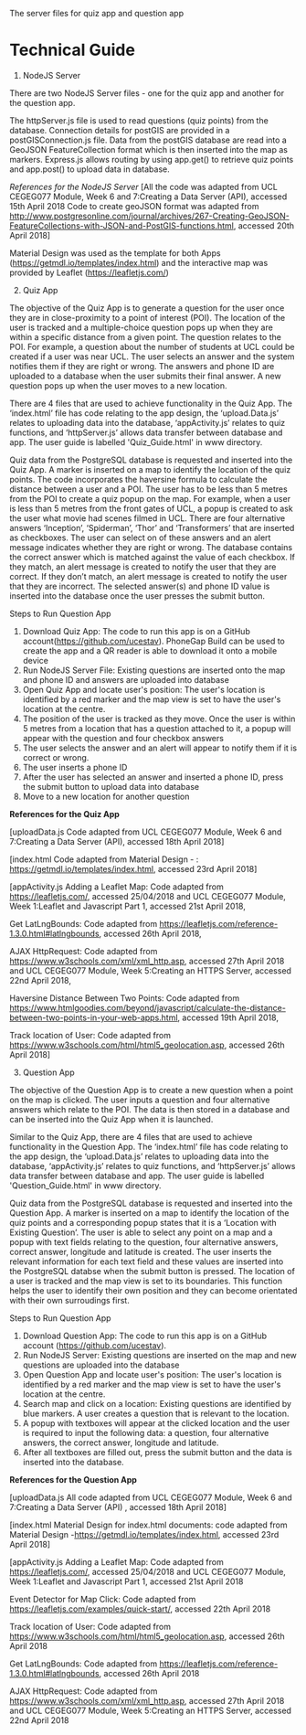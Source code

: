 
The server files for quiz app and question app 

# Technical Guide

1. NodeJS Server

There are two NodeJS Server files - one for the quiz app and another for the question app. 

The httpServer.js file is used to read questions (quiz points) from the database. Connection details for postGIS are provided in a postGISConnection.js file. Data from the postGIS database are read into a GeoJSON FeatureCollection format which is then inserted into the map as markers. Express.js allows routing by using app.get() to retrieve quiz points and app.post() to upload data in database. 

*References for the NodeJS Server*
[All the code was adapted from UCL CEGEG077 Module, Week 6 and 7:Creating a Data Server (API), accessed 15th April 2018
Code to create geoJSON format was adapted from http://www.postgresonline.com/journal/archives/267-Creating-GeoJSON-FeatureCollections-with-JSON-and-PostGIS-functions.html, accessed 20th April 2018]

Material Design was used as the template for both Apps (https://getmdl.io/templates/index.html) and the interactive map was provided by Leaflet (https://leafletjs.com/)

2. Quiz App

The objective of the Quiz App is to generate a question for the user once they are in close-proximity to a point of interest (POI). The location of the user is tracked and a multiple-choice question pops up when they are within a specific distance from a given point. The question relates to the POI. For example, a question about the number of students at UCL could be created if a user was near UCL. The user selects an answer and the system notifies them if they are right or wrong. The answers and phone ID are uploaded to a database when the user submits their final answer. A new question pops up when the user moves to a new location.

There are 4 files that are used to achieve functionality in the Quiz App. The ‘index.html’ file has code relating to the app design, the ‘upload.Data.js’ relates to uploading data into the database, ‘appActivity.js’ relates to quiz functions, and ‘httpServer.js’ allows data transfer between database and app. The user guide is labelled 'Quiz_Guide.html' in www directory.

Quiz data from the PostgreSQL database is requested and inserted into the Quiz App. A marker is inserted on a map to identify the location of the quiz points. The code incorporates the haversine formula to calculate the distance between a user and a POI. The user has to be less than 5 metres from the POI to create a quiz popup on the map. For example, when a user is less than 5 metres from the front gates of UCL, a popup is created to ask the user what movie had scenes filmed in UCL. There are four alternative answers ‘Inception’, ‘Spiderman’, ‘Thor’ and ‘Transformers’ that are inserted as checkboxes. The user can select on of these answers and an alert message indicates whether they are right or wrong. The database contains the correct answer which is matched against the value of each checkbox. If they match, an alert message is created to notify the user that they are correct. If they don’t match, an alert message is created to notify the user that they are incorrect. The selected answer(s) and phone ID value is inserted into the database once the user presses the submit button.

Steps to Run Question App
1. Download Quiz App: The code to run this app is on a GitHub account(https://github.com/ucestav). PhoneGap Build can be used to create the app and a QR reader is able to download it onto a mobile device
2. Run NodeJS Server File: Existing questions are inserted onto the map and phone ID and answers are uploaded into database 
3. Open Quiz App and locate user's position: The user's location is identified by a red marker and the map view is set to have the    user's location at the centre. 
4. The position of the user is tracked as they move. Once the user is within 5 metres from a location that has a question attached to it, a popup will appear with the question and four checkbox answers
5. The user selects the answer and an alert will appear to notify them if it is correct or wrong. 
6. The user inserts a phone ID
7. After the user has selected an answer and inserted a phone ID, press the submit button to upload data into database 
8. Move to a new location for another question </li>

**References for the Quiz App**

[uploadData.js Code adapted from UCL CEGEG077 Module, Week 6 and 7:Creating a Data Server (API), accessed 18th April 2018]

[index.html Code adapted from Material Design - : https://getmdl.io/templates/index.html, accessed 23rd April 2018]

[appActivity.js Adding a Leaflet Map: Code adapted from https://leafletjs.com/, accessed 25/04/2018 and UCL CEGEG077 Module, Week 1:Leaflet and Javascript Part 1, accessed 21st April 2018,

Get LatLngBounds: Code adapted from https://leafletjs.com/reference-1.3.0.html#latlngbounds, accessed 26th April 2018,

AJAX HttpRequest: Code adapted from https://www.w3schools.com/xml/xml_http.asp, accessed 27th April 2018 and UCL CEGEG077 Module, Week 5:Creating an HTTPS Server, accessed 22nd April 2018,

Haversine Distance Between Two Points: Code adapted from https://www.htmlgoodies.com/beyond/javascript/calculate-the-distance-between-two-points-in-your-web-apps.html, accessed 19th April 2018,

Track location of User: Code adapted from https://www.w3schools.com/html/html5_geolocation.asp, accessed 26th April 2018]


3. Question App

The objective of the Question App is to create a new question when a point on the map is clicked. The user inputs a question and four alternative answers which relate to the POI. The data is then stored in a database and can be inserted into the Quiz App when it is launched.

Similar to the Quiz App, there are 4 files that are used to achieve functionality in the Question App.  The ‘index.html’ file has code relating to the app design, the ‘upload.Data.js’ relates to uploading data into the database, ‘appActivity.js’ relates to quiz functions, and ‘httpServer.js’ allows data transfer between database and app. The user guide is labelled 'Question_Guide.html' in www directory. 

Quiz data from the PostgreSQL database is requested and inserted into the Question App. A marker is inserted on a map to identify the location of the quiz points and a corresponding popup states that it is a ‘Location with Existing Question’. The user is able to select any point on a map and a popup with text fields relating to the question, four alternative answers, correct answer, longitude and latitude is created. The user inserts the relevant information for each text field and these values are inserted into the PostgreSQL databse when the submit button is pressed. The location of a user is tracked and the map view is set to its boundaries. This function helps the user to identify their own position and they can become orientated with their own surroudings first. 

Steps to Run Question App
1. Download Question App: The code to run this app is on a GitHub account (https://github.com/ucestav).
2. Run NodeJS Server: Existing questions are inserted on the map and new questions are uploaded into the database 
3. Open Question App and locate user's position: The user's location is identified by a red marker and the map view is set to have the user's location at the centre. 
4. Search map and click on a location: Existing questions are identified by blue markers. A user creates a question that is relevant to the location.
5. A popup with textboxes will appear at the clicked location and the user is required to input the following data: a question, four alternative answers, the correct answer, longitude and latitude.
6. After all textboxes are filled out, press the submit button and the data is inserted into the database.


**References for the Question App**

[uploadData.js All code adapted from UCL CEGEG077 Module, Week 6 and 7:Creating a Data Server (API) , accessed 18th April 2018]

[index.html Material Design for index.html documents: code adapted from Material Design -https://getmdl.io/templates/index.html, accessed 23rd April 2018]

[appActivity.js  Adding a Leaflet Map: Code adapted from https://leafletjs.com/, accessed 25/04/2018 and UCL CEGEG077 Module, Week 1:Leaflet and Javascript Part 1, accessed 21st April 2018

Event Detector for Map Click: Code adapted from https://leafletjs.com/examples/quick-start/, accessed 22th April 2018

Track location of User: Code adapted from https://www.w3schools.com/html/html5_geolocation.asp, accessed 26th April 2018

Get LatLngBounds: Code adapted from https://leafletjs.com/reference-1.3.0.html#latlngbounds, accessed 26th April 2018

AJAX HttpRequest: Code adapted from https://www.w3schools.com/xml/xml_http.asp, accessed 27th April 2018 and UCL CEGEG077 Module, Week 5:Creating an HTTPS Server, accessed 22nd April 2018
